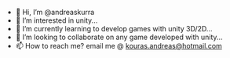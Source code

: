 - 👋 Hi, I’m @andreaskurra
- 👀 I’m interested in unity...
- 🌱 I’m currently learning to develop games with unity 3D/2D...
- 💞️ I’m looking to collaborate on any game developed with unity...
- 📫 How to reach me? email me @ kouras.andreas@hotmail.com

<!---
andreaskurra/andreaskurra is a ✨ special ✨ repository because its `README.md` (this file) appears on your GitHub profile.
You can click the Preview link to take a look at your changes.
--->
